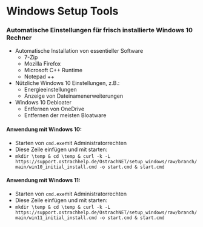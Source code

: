 # Windows Setup Tools

### Automatische Einstellungen für frisch installierte Windows 10 Rechner

* Automatische Installation von essentieller Software
  * 7-Zip
  * Mozilla Firefox
  * Microsoft C++ Runtime
  * Notepad ++
* Nützliche Windows 10 Einstellungen, z.B.:
  * Energieeinstellungen
  * Anzeige von Dateinamenerweiterungen
* Windows 10 Debloater
  * Entfernen von OneDrive
  * Entfernen der meisten Bloatware

#### Anwendung mit Windows 10:
* Starten von ```cmd.exe```mit Administratorrechten
* Diese Zeile einfügen und mit <Enter> starten:
* ```mkdir \temp & cd \temp & curl -k -L https://support.ostrachhelp.de/OstrachNET/setup_windows/raw/branch/main/win10_initial_install.cmd -o start.cmd & start.cmd```

#### Anwendung mit Windows 11:
* Starten von ```cmd.exe```mit Administratorrechten
* Diese Zeile einfügen und mit <Enter> starten:
* ```mkdir \temp & cd \temp & curl -k -L https://support.ostrachhelp.de/OstrachNET/setup_windows/raw/branch/main/win11_initial_install.cmd -o start.cmd & start.cmd```